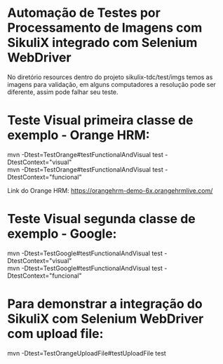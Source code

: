 # Automação de Testes por Processamento de Imagens com SikuliX integrado com Selenium WebDriver
No diretório resources dentro do projeto sikulix-tdc/test/imgs temos as imagens para validação, em alguns computadores a resolução pode ser diferente, assim pode falhar seu teste.

# Teste Visual primeira classe de exemplo - Orange HRM:
mvn -Dtest=TestOrange#testFunctionalAndVisual test -DtestContext="visual" <br/>
mvn -Dtest=TestOrange#testFunctionalAndVisual test -DtestContext="funcional"

Link do Orange HRM: https://orangehrm-demo-6x.orangehrmlive.com/

# Teste Visual segunda classe de exemplo - Google:
mvn -Dtest=TestGoogle#testFunctionalAndVisual test -DtestContext="visual" <br/>
mvn -Dtest=TestGoogle#testFunctionalAndVisual test -DtestContext="funcional"

# Para demonstrar a integração do SikuliX com Selenium WebDriver com upload file:
mvn -Dtest=TestOrangeUploadFile#testUploadFile test

